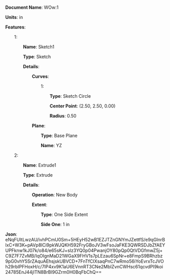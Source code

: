 **Document Name**: WOw:1

**Units**: in

**Features**:

&emsp;&emsp;1:

&emsp;&emsp;&emsp;&emsp;**Name**: Sketch1

&emsp;&emsp;&emsp;&emsp;**Type**: Sketch

&emsp;&emsp;&emsp;&emsp;**Details**:

&emsp;&emsp;&emsp;&emsp;&emsp;&emsp;**Curves**:

&emsp;&emsp;&emsp;&emsp;&emsp;&emsp;&emsp;&emsp;1:

&emsp;&emsp;&emsp;&emsp;&emsp;&emsp;&emsp;&emsp;&emsp;&emsp;**Type**: Sketch Circle

&emsp;&emsp;&emsp;&emsp;&emsp;&emsp;&emsp;&emsp;&emsp;&emsp;**Center Point**: (2.50, 2.50, 0.00)

&emsp;&emsp;&emsp;&emsp;&emsp;&emsp;&emsp;&emsp;&emsp;&emsp;**Radius**: 0.50





&emsp;&emsp;&emsp;&emsp;&emsp;&emsp;**Plane**:

&emsp;&emsp;&emsp;&emsp;&emsp;&emsp;&emsp;&emsp;**Type**: Base Plane

&emsp;&emsp;&emsp;&emsp;&emsp;&emsp;&emsp;&emsp;**Name**: YZ







&emsp;&emsp;2:

&emsp;&emsp;&emsp;&emsp;**Name**: Extrude1

&emsp;&emsp;&emsp;&emsp;**Type**: Extrude

&emsp;&emsp;&emsp;&emsp;**Details**:

&emsp;&emsp;&emsp;&emsp;&emsp;&emsp;**Operation**: New Body

&emsp;&emsp;&emsp;&emsp;&emsp;&emsp;**Extent**:

&emsp;&emsp;&emsp;&emsp;&emsp;&emsp;&emsp;&emsp;**Type**: One Side Extent

&emsp;&emsp;&emsp;&emsp;&emsp;&emsp;&emsp;&emsp;**Side One**: 1 in









**Json**: eNqFUltLwzAU/ivhPCmU0Sm+5HEyH52wB1EZJTZnGNYmJZettfS/e9qGlnrBlxC+W3K+pAVp8lCi9pkWJQKH592FryGBoJV3wFsoJaFKE3QWRSDJbZfAEYUPFknw1kJ07k/o84/e65sKJ+sIz3YQ0p04PwanjOY80pQp0QtVDGfmwZ5j+C9Z7F7ZvMB/IqOIgnMaD21WGaX9FHV1s7pLEzau6SpNr+e8FmpS9BRhzbz9pG0vhY5SrZAquAEhsjskUBVCD+7FnTfCIXsaqPnC7wRmo56iYoEvrxTcJVOh29rbIPFHoxH/c/7IP4xv9K1aU6EVnnRT3CNe2MbIZvnCWHsc61qcvdPI9koi24785EnJ44jITN8BrBl9GZrm0H0BqFbChQ==

